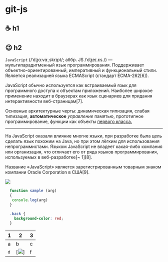 # git-js
## :coffee: h1
## :wink: h2

`JavaScript` (/ˈdʒɑːvɑːˌskrɪpt/; аббр. JS /ˈdʒeɪ.ɛs./) — мультипарадигменный язык программирования. Поддерживает объектно-ориентированный, императивный и функциональный стили. Является реализацией языка ECMAScript (стандарт ECMA-262[6]).

JavaScript обычно используется как встраиваемый язык для программного доступа к объектам приложений. Наиболее широкое применение находит в браузерах как язык сценариев для придания интерактивности веб-страницам[7].

Основные архитектурные черты: динамическая типизация, слабая типизация, **автоматическое** _управление_ памятью, прототипное программирование, функции как объекты [первого класса.](https://ru.wikipedia.org/wiki/JavaScript)
___
На JavaScript оказали влияние многие языки, при разработке была цель сделать язык похожим на Java, но при этом лёгким для использования непрограммистами. Языком JavaScript не владеет какая-либо компания или организация, что отличает его от ряда языков программирования, используемых в веб-разработке[~ 1][8].

Название «JavaScript» является зарегистрированным товарным знаком компании Oracle Corporation в США[9].

![](https://upload.wikimedia.org/wikipedia/commons/thumb/d/d9/Node.js_logo.svg/1200px-Node.js_logo.svg.png)

```js
  function sample (arg)
  {
   console.log(arg)
  }
```

```css
  .back {
    background-color: red;
  }
```

| 1 | 2 | 3 |
| - | - | - |
| a | b | c |
| <sup> d </sup> | [![](https://upload.wikimedia.org/wikipedia/uk/archive/2/2d/20110709170438%21Small_CD-Writer_logo.png)]| f |

